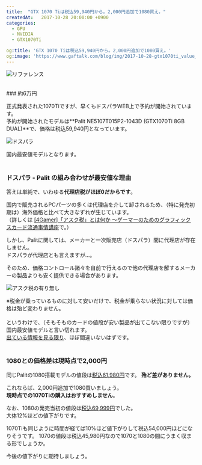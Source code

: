 ```yaml
---
title:  "GTX 1070 Tiは税込59,940円から。2,000円追加で1080買え。"
createdAt:   2017-10-28 20:00:00 +0900
categories: 
  - GPU
  - NVIDIA
  - GTX1070Ti

og:title: 'GTX 1070 Tiは税込59,940円から。2,000円追加で1080買え。'
og:image: 'https://www.gaftalk.com/blog/img/2017-10-28-gtx1070ti_value_ref.png'
---
```

![リファレンス](./2017-10-28-gtx1070ti_value_ref.png)

<br>
### 約6万円

正式発表された1070Tiですが、早くもドスパラWEB上で予約が開始されています。  
予約が開始されたモデルは**Palit NE5107T015P2-1043D (GTX1070Ti 8GB DUAL)**で、価格は税込59,940円となっています。

![ドスパラ](./2017-10-28-gtx1070ti_value.png)

国内最安値モデルとなります。
<br><br>
### ドスパラ - Palit の組み合わせが最安値な理由
答えは単純で、いわゆる**代理店税がほぼ0だからです**。

国内で販売されるPCパーツの多くは代理店を介して卸されるため、（特に発売初期は）海外価格と比べて大きなずれが生じています。  
（詳しくは [[4Gamer]「アスク税」とは何か ～ゲーマーのためのグラフィックスカード流通事情講座](http://www.4gamer.net/games/999/G999902/20151114005/)で。）

しかし、Palitに関しては、メーカーと一次販売店（ドスパラ）間に代理店が存在しません。  
ドスパラが代理店とも言えますが…。

そのため、価格コントロール諸々を自前で行えるので他の代理店を解するメーカーの製品よりも安く提供できる場合があります。

![アスク税の有り無し](./2017-10-28-gtx1070ti_value_ask.png)

※税金が乗っているものに対して安いだけで、税金が乗らない状況に対しては価格は殆ど変わりません。
<br><br>
というわけで、（そもそものカードの値段が安い製品が出てこない限りですが）国内最安値モデルと言い切れます。  
[出ている情報を見る限り](https://pc.watch.impress.co.jp/docs/news/1088341.html)、ほぼ間違いないはずです。
<br><br>
### 1080との価格差は現時点で2,000円

同じPalitの1080搭載モデルの値段は[税込61,980円](http://www.dospara.co.jp/5shopping/detail_parts.php?bg=1&br=31&sbr=213&ic=443869&mkr=221&lf=0)です。
**殆ど差がありません。**

これならば、2,000円追加で1080買いましょう。  
**現時点での1070Tiの購入はおすすめしません**。

なお、1080の発売当初の値段は[税込69,999円](http://kakaku.com/item/K0000943627/pricehistory/)でした。  
大体12%ほどの値下がりです。

1070Tiも同じように時間が経てば10%ほど値下がりして税込54,000円ほどになりそうです。
1070の値段は税込45,980円なので1070と1080の間にうまく収まる形でしょうか。

今後の値下がりに期待しましょう。

